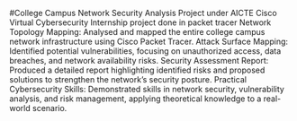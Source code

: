 #College Campus Network Security Analysis
Project under AICTE Cisco Virtual Cybersecurity Internship
project done in packet tracer
Network Topology Mapping: Analysed and mapped the entire college campus network infrastructure using Cisco Packet Tracer.
Attack Surface Mapping: Identified potential vulnerabilities, focusing on unauthorized access, data breaches, and network availability risks.
Security Assessment Report: Produced a detailed report highlighting identified risks and proposed solutions to strengthen the network’s security posture.
Practical Cybersecurity Skills: Demonstrated skills in network security, vulnerability analysis, and risk management, applying theoretical knowledge to a real-world scenario.
